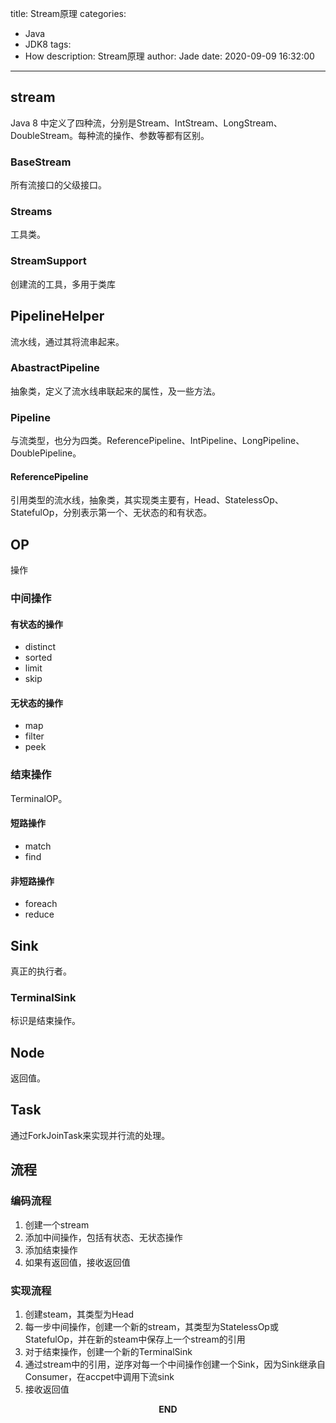 title: Stream原理
categories:
  - Java
  - JDK8
tags:
  - How
description: Stream原理
author: Jade
date: 2020-09-09 16:32:00
---

## stream
Java 8 中定义了四种流，分别是Stream、IntStream、LongStream、DoubleStream。每种流的操作、参数等都有区别。
### BaseStream
所有流接口的父级接口。
### Streams
工具类。
### StreamSupport
创建流的工具，多用于类库

## PipelineHelper
流水线，通过其将流串起来。
### AbastractPipeline
抽象类，定义了流水线串联起来的属性，及一些方法。
### Pipeline
与流类型，也分为四类。ReferencePipeline、IntPipeline、LongPipeline、DoublePipeline。
#### ReferencePipeline
引用类型的流水线，抽象类，其实现类主要有，Head、StatelessOp、StatefulOp，分别表示第一个、无状态的和有状态。

## OP
操作
### 中间操作
#### 有状态的操作
- distinct
- sorted
- limit
- skip
#### 无状态的操作
- map
- filter
- peek
### 结束操作
TerminalOP。
#### 短路操作
- match
- find
#### 非短路操作
- foreach
- reduce


## Sink
真正的执行者。
### TerminalSink
标识是结束操作。

## Node
返回值。

## Task
通过ForkJoinTask来实现并行流的处理。

## 流程
### 编码流程
1. 创建一个stream
2. 添加中间操作，包括有状态、无状态操作
3. 添加结束操作
4. 如果有返回值，接收返回值

### 实现流程
1. 创建steam，其类型为Head
2. 每一步中间操作，创建一个新的stream，其类型为StatelessOp或StatefulOp，并在新的steam中保存上一个stream的引用
3. 对于结束操作，创建一个新的TerminalSink
4. 通过stream中的引用，逆序对每一个中间操作创建一个Sink，因为Sink继承自Consumer，在accpet中调用下流sink
5. 接收返回值

<p style="text-align: center"><strong>END</strong></p>
